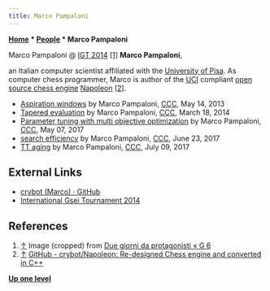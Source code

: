 ```yaml
---
title: Marco Pampaloni
---
```

**[Home](Home "Home") \* [People](People "People") \* Marco Pampaloni**



 [](http://www.g-sei.org/due-giorni-da-protagonisti/) Marco Pampaloni @ [IGT 2014](IGT_2014 "IGT 2014") <a id="cite-note-1" href="#cite-ref-1">[1]</a> 
**Marco Pampaloni**,  

an Italian computer scientist affiliated with the [University of Pisa](https://en.wikipedia.org/wiki/University_of_Pisa). As computer chess programmer, Marco is author of the [UCI](UCI "UCI") compliant [open source chess engine](Category:Open_Source "Category:Open Source") [Napoleon](Napoleon "Napoleon") <a id="cite-note-2" href="#cite-ref-2">[2]</a>. 






* [Aspiration windows](http://www.talkchess.com/forum/viewtopic.php?t=47996) by Marco Pampaloni, [CCC](CCC "CCC"), May 14, 2013
* [Tapered evaluation](http://www.talkchess.com/forum/viewtopic.php?t=51656) by Marco Pampaloni, [CCC](CCC "CCC"), March 18, 2014
* [Parameter tuning with multi objective optimization](http://www.talkchess.com/forum/viewtopic.php?t=63926) by Marco Pampaloni, [CCC](CCC "CCC"), May 07, 2017
* [search efficiency](http://www.talkchess.com/forum/viewtopic.php?t=64390) by Marco Pampaloni, [CCC](CCC "CCC"), June 23, 2017
* [TT aging](http://www.talkchess.com/forum/viewtopic.php?t=64564) by Marco Pampaloni, [CCC](CCC "CCC"), July 09, 2017


## External Links


* [crybot (Marco) · GitHub](https://github.com/crybot)
* [International Gsei Tournament 2014](http://www.g-sei.org/international-gsei-tournament-2014/)


## References


1. <a id="cite-ref-1" href="#cite-note-1">↑</a> Image (cropped) from [Due giorni da protagonisti « G 6](http://www.g-sei.org/due-giorni-da-protagonisti/)
2. <a id="cite-ref-2" href="#cite-note-2">↑</a> [GitHub - crybot/Napoleon: Re-designed Chess engine and converted in C++](https://github.com/crybot/Napoleon)

**[Up one level](People "People")**







 
